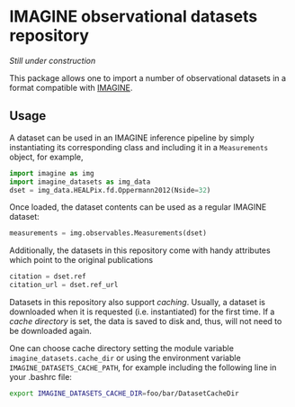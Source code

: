 # IMAGINE observational datasets repository

*Still under construction*

This package allows one to import a number of observational datasets
in a format compatible with [IMAGINE](https://github.com/IMAGINE-Consortium/imagine/).

## Usage

<!--
One can list the available datasets using the package's `list` function. 
```python
import imagine_datasets as img_data

# Shows a list of available packages
img_data.list() 
```
 -->
A dataset can be used in an IMAGINE inference pipeline by simply
instantiating its corresponding class and including it in a
`Measurements` object, for example,

```python
import imagine as img
import imagine_datasets as img_data
dset = img_data.HEALPix.fd.Oppermann2012(Nside=32)
```

Once loaded, the dataset contents can be used as a regular
IMAGINE dataset:

```python
measurements = img.observables.Measurements(dset)
```

Additionally, the datasets in this repository come with handy 
attributes which point to the original publications

```python
citation = dset.ref
citation_url = dset.ref_url
```

Datasets in this repository also support *caching*. 
Usually, a dataset is downloaded when it is requested (i.e. instantiated)
for the first time. If a *cache directory* is set, the data is saved to 
disk and, thus, will not need to be downloaded again.

One can choose cache directory setting the module variable 
`imagine_datasets.cache_dir` or using the environment variable
`IMAGINE_DATASETS_CACHE_PATH`, for example including the following line in 
your .bashrc file:

```bash
export IMAGINE_DATASETS_CACHE_DIR=foo/bar/DatasetCacheDir
```
